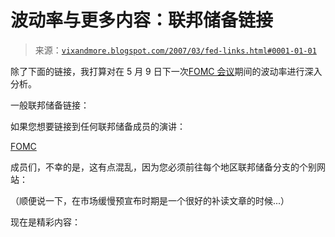 <!--yml

分类：未分类

日期：2024-05-18 15:52:53

-->

# 波动率与更多内容：联邦储备链接

> 来源：[`vixandmore.blogspot.com/2007/03/fed-links.html#0001-01-01`](http://vixandmore.blogspot.com/2007/03/fed-links.html#0001-01-01)

除了下面的链接，我打算对在 5 月 9 日下一次[FOMC 会议](http://www.federalreserve.gov/FOMC/#calendars)期间的波动率进行深入分析。

一般联邦储备链接：

如果您想要链接到任何联邦储备成员的演讲：

[FOMC](http://vixandmore.blogspot.com/search/label/FOMC)

成员们，不幸的是，这有点混乱，因为您必须前往每个地区联邦储备分支的个别网站：

（顺便说一下，在市场缓慢预宣布时期是一个很好的补读文章的时候...）

现在是精彩内容：
